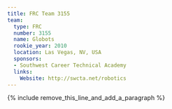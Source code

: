 ```yaml
---
title: FRC Team 3155
team:
  type: FRC
  number: 3155
  name: Globots
  rookie_year: 2010
  location: Las Vegas, NV, USA
  sponsors:
  - Southwest Career Technical Academy
  links:
    Website: http://swcta.net/robotics
---
```


{% include remove_this_line_and_add_a_paragraph %}